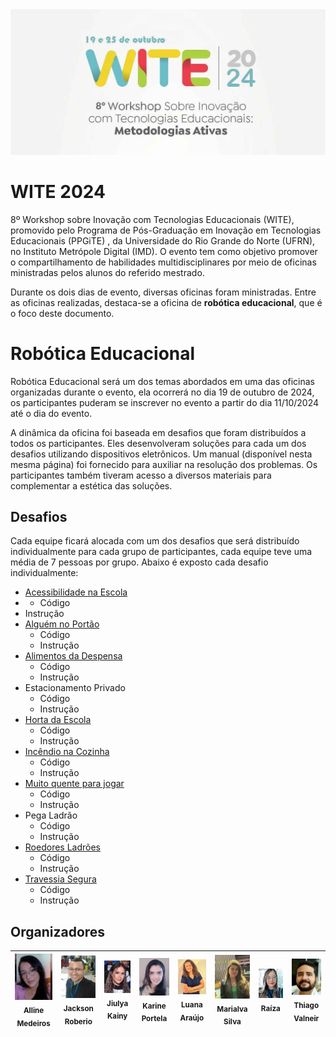 <img loading="lazy" src="midia/logomarca/completo.jpg" />

# WITE 2024
8º Workshop sobre Inovação com Tecnologias Educacionais (WITE), promovido pelo Programa de Pós-Graduação em Inovação em Tecnologias Educacionais (PPGiTE) , da Universidade do Rio Grande do Norte (UFRN), no Instituto Metrópole Digital (IMD). O evento tem como objetivo promover o compartilhamento de habilidades multidisciplinares por meio de oficinas ministradas pelos alunos do referido mestrado.

Durante os dois dias de evento, diversas oficinas foram ministradas. Entre as oficinas realizadas, destaca-se a oficina de **robótica educacional**, que é o foco deste documento.

# Robótica Educacional 

Robótica Educacional será um dos temas abordados em uma das oficinas organizadas durante o evento, ela ocorrerá no dia 19 de outubro de 2024, os participantes puderam se inscrever no evento a partir do dia 11/10/2024 até o dia do evento.

A dinâmica da oficina foi baseada em desafios que foram distribuídos a todos os participantes. Eles desenvolveram soluções para cada um dos desafios utilizando dispositivos eletrônicos. Um manual (disponível nesta mesma página) foi fornecido para auxiliar na resolução dos problemas. Os participantes também tiveram acesso a diversos materiais para complementar a estética das soluções.

## Desafios

Cada equipe ficará alocada com um dos desafios que será distribuído individualmente para cada grupo de participantes, cada equipe teve uma média de 7 pessoas por grupo. Abaixo é exposto cada desafio individualmente:

  - [Acessibilidade na Escola](desafio/ACESSIBILIDADE-NA-ESCOLA.md)
  - - Código
  - Instrução
  - [Alguém no Portão](desafio/ALGUEM-NO-PORTAO.md)
    * Código
    * Instrução
  - [Alimentos da Despensa](desafio/ALIMENTOS-DA-DESPENSA.md)
    * Código
    * Instrução
  - Estacionamento Privado
    * Código
    * Instrução
  - [Horta da Escola](desafio/HORTA-DA-ESCOLA.md)
    * Código
    * Instrução
  - [Incêndio na Cozinha](desafio/INCENDIO-NA-COZINHA.md)
     * Código
     * Instrução
  - [Muito quente para jogar](desafio/MUITO-QUENTE-PARA-JOGAR.md)
    * Código
    * Instrução
  - Pega Ladrão
      * Código
      * Instrução
  - [Roedores Ladrões](desafio/ROEDORES-LADROES.md)
      * Código
      * Instrução
  - [Travessia Segura](desafio/TRAVESSIA-SEGURA.md)
      * Código
      * Instrução

## Organizadores

| <img loading="lazy" src="midia/equipe/alline.jpg" /> <br> <sub>Alline Medeiros</sub>         | <img loading="lazy" src="midia/equipe/jackson.jpg" /> <br> <sub>Jackson Roberio</sub> |   <img loading="lazy" src="midia/equipe/jiulya.jpg" /> <br> <sub>Jiulya Kainy</sub>       | <img loading="lazy" src="midia/equipe/karine.jpg" /> <br> <sub>Karine Portela</sub>       | <img loading="lazy" src="midia/equipe/luana.jpg" /> <br> <sub>Luana Araújo</sub>        | <img loading="lazy" src="midia/equipe/marialva.jpg" /> <br> <sub>Marialva Silva</sub>   | <img loading="lazy" src="midia/equipe/raiza.jpg" /> <br> <sub>Raíza</sub>       | <img loading="lazy" src="midia/equipe/thiago.jpg" /> <br> <sub>Thiago Valneir</sub>       |  
| :---: | :---: | :---: | :---: | :---: | :---: | :---: | :---: |

